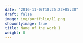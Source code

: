 ```yaml
---
date: "2016-11-05T18:25:22+05:30"
draft: false
image: img/portfolio/11.png
showonlyimage: true
title: Name of the work 1
weight: 0
---
```



